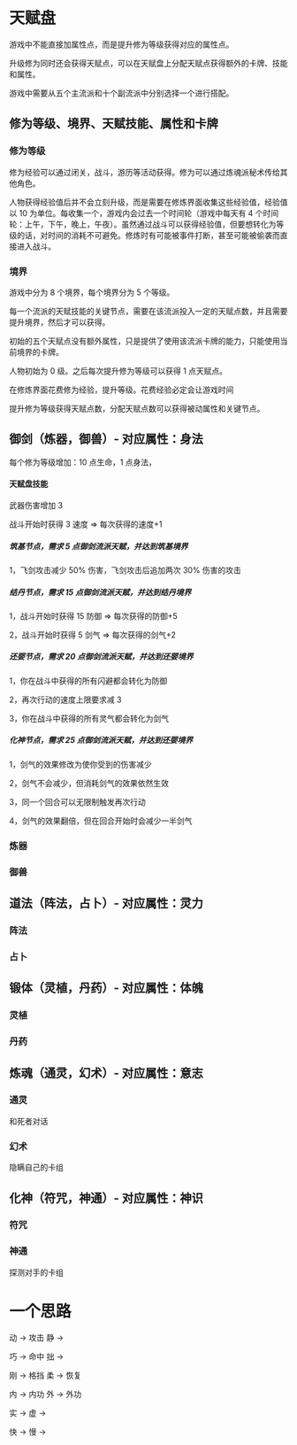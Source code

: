 # 天赋盘

游戏中不能直接加属性点，而是提升修为等级获得对应的属性点。

升级修为同时还会获得天赋点，可以在天赋盘上分配天赋点获得额外的卡牌、技能和属性。

游戏中需要从五个主流派和十个副流派中分别选择一个进行搭配。

## 修为等级、境界、天赋技能、属性和卡牌

### 修为等级

修为经验可以通过闭关，战斗，游历等活动获得。修为可以通过炼魂派秘术传给其他角色。

人物获得经验值后并不会立刻升级，而是需要在修炼界面收集这些经验值，经验值以 10 为单位。每收集一个，游戏内会过去一个时间轮（游戏中每天有 4 个时间轮：上午，下午，晚上，午夜）。虽然通过战斗可以获得经验值，但要想转化为等级的话，对时间的消耗不可避免。修炼时有可能被事件打断，甚至可能被偷袭而直接进入战斗。

### 境界

游戏中分为 8 个境界，每个境界分为 5 个等级。

每一个流派的天赋技能的关键节点，需要在该流派投入一定的天赋点数，并且需要提升境界，然后才可以获得。

初始的五个天赋点没有额外属性，只是提供了使用该流派卡牌的能力，只能使用当前境界的卡牌。

人物初始为 0 级。之后每次提升修为等级可以获得 1 点天赋点。

在修炼界面花费修为经验，提升等级。花费经验必定会让游戏时间

提升修为等级获得天赋点数，分配天赋点数可以获得被动属性和关键节点。

## 御剑（炼器，御兽）- 对应属性：身法

每个修为等级增加：10 点生命，1 点身法，

#### 天赋盘技能

武器伤害增加 3

战斗开始时获得 3 速度 => 每次获得的速度+1

##### 筑基节点，需求 5 点御剑流派天赋，并达到筑基境界

1，飞剑攻击减少 50% 伤害，飞剑攻击后追加两次 30% 伤害的攻击

##### 结丹节点，需求 15 点御剑流派天赋，并达到结丹境界

1，战斗开始时获得 15 防御 => 每次获得的防御+5

2，战斗开始时获得 5 剑气 => 每次获得的剑气+2

##### 还婴节点，需求 20 点御剑流派天赋，并达到还婴境界

1，你在战斗中获得的所有闪避都会转化为防御

2，再次行动的速度上限要求减 3

3，你在战斗中获得的所有灵气都会转化为剑气

##### 化神节点，需求 25 点御剑流派天赋，并达到还婴境界

1，剑气的效果修改为使你受到的伤害减少

2，剑气不会减少，但消耗剑气的效果依然生效

3，同一个回合可以无限制触发再次行动

4，剑气的效果翻倍，但在回合开始时会减少一半剑气

### 炼器

### 御兽

## 道法（阵法，占卜）- 对应属性：灵力

### 阵法

### 占卜

## 锻体（灵植，丹药）- 对应属性：体魄

### 灵植

### 丹药

## 炼魂（通灵，幻术）- 对应属性：意志

### 通灵

和死者对话

### 幻术

隐瞒自己的卡组

## 化神（符咒，神通）- 对应属性：神识

### 符咒

### 神通

探测对手的卡组

# 一个思路

动 -> 攻击
静 ->

巧 -> 命中
拙 ->

刚 -> 格挡
柔 -> 恢复

内 -> 内功
外 -> 外功

实 ->
虚 ->

快 ->
慢 ->
